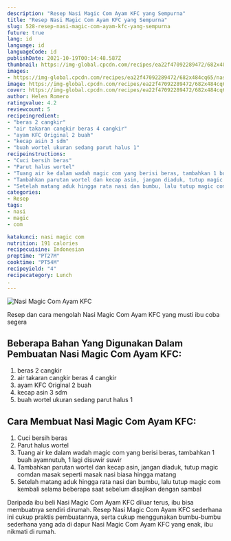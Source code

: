 ```yaml
---
description: "Resep Nasi Magic Com Ayam KFC yang Sempurna"
title: "Resep Nasi Magic Com Ayam KFC yang Sempurna"
slug: 528-resep-nasi-magic-com-ayam-kfc-yang-sempurna
future: true
lang: id
language: id
languageCode: id
publishDate: 2021-10-19T00:14:48.587Z 
thumbnail: https://img-global.cpcdn.com/recipes/ea22f47092289472/682x484cq65/nasi-magic-com-ayam-kfc-foto-resep-utama.png
images:
- https://img-global.cpcdn.com/recipes/ea22f47092289472/682x484cq65/nasi-magic-com-ayam-kfc-foto-resep-utama.png
image: https://img-global.cpcdn.com/recipes/ea22f47092289472/682x484cq65/nasi-magic-com-ayam-kfc-foto-resep-utama.png
cover: https://img-global.cpcdn.com/recipes/ea22f47092289472/682x484cq65/nasi-magic-com-ayam-kfc-foto-resep-utama.png
author: Helen Romero
ratingvalue: 4.2
reviewcount: 5
recipeingredient:
- "beras 2 cangkir"
- "air takaran cangkir beras 4 cangkir"
- "ayam KFC Original 2 buah"
- "kecap asin 3 sdm"
- "buah wortel ukuran sedang parut halus 1"
recipeinstructions:
- "Cuci bersih beras"
- "Parut halus wortel"
- "Tuang air ke dalam wadah magic com yang berisi beras, tambahkan 1 buah ayamnutuh, 1 lagi disuwir suwir"
- "Tambahkan parutan wortel dan kecap asin, jangan diaduk, tutup magic comdan masak seperti masak nasi biasa hingga matang"
- "Setelah matang aduk hingga rata nasi dan bumbu, lalu tutup magic com kembali selama beberapa saat sebelum disajikan dengan sambal"
categories:
- Resep
tags:
- nasi
- magic
- com

katakunci: nasi magic com 
nutrition: 191 calories
recipecuisine: Indonesian
preptime: "PT27M"
cooktime: "PT54M"
recipeyield: "4"
recipecategory: Lunch
. 
---
```



![Nasi Magic Com Ayam KFC](https://img-global.cpcdn.com/recipes/ea22f47092289472/682x484cq65/nasi-magic-com-ayam-kfc-foto-resep-utama.png)

Resep dan cara mengolah  Nasi Magic Com Ayam KFC yang musti ibu coba segera

<!--inarticleads1-->

## Beberapa Bahan Yang Digunakan Dalam Pembuatan Nasi Magic Com Ayam KFC:

1. beras 2 cangkir
1. air takaran cangkir beras 4 cangkir
1. ayam KFC Original 2 buah
1. kecap asin 3 sdm
1. buah wortel ukuran sedang parut halus 1



<!--inarticleads2-->

## Cara Membuat Nasi Magic Com Ayam KFC:

1. Cuci bersih beras
1. Parut halus wortel
1. Tuang air ke dalam wadah magic com yang berisi beras, tambahkan 1 buah ayamnutuh, 1 lagi disuwir suwir
1. Tambahkan parutan wortel dan kecap asin, jangan diaduk, tutup magic comdan masak seperti masak nasi biasa hingga matang
1. Setelah matang aduk hingga rata nasi dan bumbu, lalu tutup magic com kembali selama beberapa saat sebelum disajikan dengan sambal




Daripada ibu beli  Nasi Magic Com Ayam KFC  diluar terus, ibu  bisa membuatnya sendiri dirumah. Resep  Nasi Magic Com Ayam KFC  sederhana ini cukup praktis pembuatannya, serta cukup menggunakan bumbu-bumbu sederhana yang ada di dapur  Nasi Magic Com Ayam KFC  yang enak, ibu nikmati di rumah.
